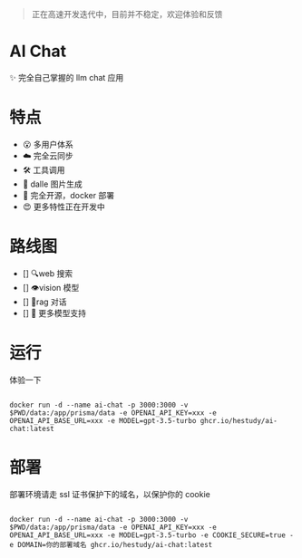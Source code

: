 > 正在高速开发迭代中，目前并不稳定，欢迎体验和反馈

# AI Chat

✨ 完全自己掌握的 llm chat 应用

# 特点

- 😮 多用户体系
- ☁️ 完全云同步
- 🛠️ 工具调用
- 🧩 dalle 图片生成
- 🚄 完全开源，docker 部署
- 😍 更多特性正在开发中

# 路线图

- [] 🔍web 搜索
- [] 👁️vision 模型
- [] 📕rag 对话
- [] 🙌 更多模型支持

# 运行

体验一下

```shell

docker run -d --name ai-chat -p 3000:3000 -v $PWD/data:/app/prisma/data -e OPENAI_API_KEY=xxx -e OPENAI_API_BASE_URL=xxx -e MODEL=gpt-3.5-turbo ghcr.io/hestudy/ai-chat:latest

```

# 部署

部署环境请走 ssl 证书保护下的域名，以保护你的 cookie

```shell

docker run -d --name ai-chat -p 3000:3000 -v $PWD/data:/app/prisma/data -e OPENAI_API_KEY=xxx -e OPENAI_API_BASE_URL=xxx -e MODEL=gpt-3.5-turbo -e COOKIE_SECURE=true -e DOMAIN=你的部署域名 ghcr.io/hestudy/ai-chat:latest

```
